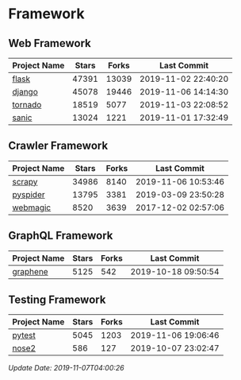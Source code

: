 # Framework

## Web Framework

| Project Name | Stars | Forks | Last Commit |
| ------------ | ----- | ----- | ----------- |
| [flask](https://github.com/pallets/flask) | 47391 | 13039 | 2019-11-02 22:40:20 |
| [django](https://github.com/django/django) | 45078 | 19446 | 2019-11-06 14:14:30 |
| [tornado](https://github.com/tornadoweb/tornado) | 18519 | 5077 | 2019-11-03 22:08:52 |
| [sanic](https://github.com/huge-success/sanic) | 13024 | 1221 | 2019-11-01 17:32:49 |

## Crawler Framework

| Project Name | Stars | Forks | Last Commit |
| ------------ | ----- | ----- | ----------- |
| [scrapy](https://github.com/scrapy/scrapy) | 34986 | 8140 | 2019-11-06 10:53:46 |
| [pyspider](https://github.com/binux/pyspider) | 13795 | 3381 | 2019-03-09 23:50:28 |
| [webmagic](https://github.com/code4craft/webmagic) | 8520 | 3639 | 2017-12-02 02:57:06 |

## GraphQL Framework

| Project Name | Stars | Forks | Last Commit |
| ------------ | ----- | ----- | ----------- |
| [graphene](https://github.com/graphql-python/graphene) | 5125 | 542 | 2019-10-18 09:50:54 |

## Testing Framework

| Project Name | Stars | Forks | Last Commit |
| ------------ | ----- | ----- | ----------- |
| [pytest](https://github.com/pytest-dev/pytest) | 5045 | 1203 | 2019-11-06 19:06:46 |
| [nose2](https://github.com/nose-devs/nose2) | 586 | 127 | 2019-10-07 23:02:47 |

*Update Date: 2019-11-07T04:00:26*